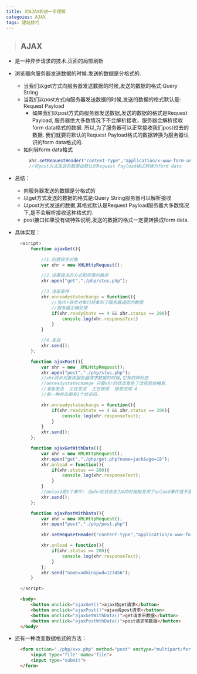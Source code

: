 ```yaml
---
title: 对AJAX的进一步理解
categoies: AJAX
tags: 建站技巧
---
```


>## AJAX

+   是一种异步请求的技术.页面的局部刷新
+   浏览器向服务器发送数据的时候.发送的数据是分格式的.
    -   当我们以get方式向服务器发送数据的时候,发送的数据的格式:Query String
    -   当我们以post方式向服务器发送数据的时候,发送的数据的格式默认是: Request Payload
        + 如果我们以post方式向服务器发送数据,发送的数据的格式是Request Payload, 服务器绝大多数情况下不会解析接收，服务器会解析接收form data格式的数据.
           所以,为了服务器可以正常接收我们post过去的数据.
           我们就要将默认的Request Payload格式的数据转换为服务器认识的form data格式的.
    -   如何转form data格式
        ```js
          xhr.setReauestHeader("content-type","application/x-www-form-urlencoded")
          //将post方式发送的数据由默认的Request Payload格式转换为form data
        ```

+   总结：
    - 向服务器发送的数据是分格式的
    - 以get方式发送的数据的格式是:Query String服务器可以解析接收
    - 以post方式发送的数据,其格式默认是Request Payload服务器大多数情况下,是不会解析接收这种格式的.
    - post接口如果没有做特殊说明,发送的数据的格式一定要转换成form data.

+   具体实现：
    ```js
      <script>
          function ajaxGet(){

              //1.创建异步对象
              var xhr = new XHLHttpRequest();

              //2.设置请求的方式和资源的路径
              xhr.open("get","./php/stus.php");

              //3.注册事件
              xhr.onreadystatechange = function(){
                  //当xhr异步对象已经拿到了服务器返回的数据
                  //服务器正确处理
                  if(xhr.readyState == 4 && xhr.status == 200){
                      console.log(xhr.responseText)
                  }
              }

              //4.发送
              xhr.send();
          };

          function ajaxPost(){
              var xhr = new  XMLHttpRequest();
              xhr.open("post","./php/stus.php");
              //xhr异步对象向服务器请求数据的时候,它有四种状态
              //onreadystatechange 只要xhr的状态发生了改变就会触发.
              //准备发送  正在发送  正在接受  接受完成 4
              //每一种状态都有1个状态码.

              xhr.onreadystatechange = function(){
                  if(xhr.readyState == 4 && xhr.status == 200){
                      console.log(xhr.responseText);
                  }
              }
              xhr.send();
          };

          function ajaxGetWithData(){
              var xhr = new XMLHttpRequest();
              xhr.open("get","./php/get.php?name=jack&age=18");
              xhr.onload = function(){
                  if(xhr.status == 200){
                      console.log(xhr.responseText);
                  }
              }
              //onload是1个事件: 当xhr的状态变为4的时候触发用了onload事件就不需要判断xhr.readyState == 4
              xhr.send();
          };

          function ajaxPostWithData(){
              var xhr = new XMLHttpRequest();
              xhr.open("post","./php/post.php")

              xhr.setRequsetHeader("content-type","application/x-www-form-urlencoded");

              xhr.onload = function(){
                  if(xhr.status == 200){
                      console.log(xhr.responseText);
                  }
              };
              xhr.send("name=admin&pwd=123456");
          }

      </script>
    ```

    ```html
      <body>
          <button onclick="ajaxGet()">ajax纯get请求</button>
          <button onclick="ajaxPost()">ajax纯post请求</button>
          <button onclick="ajaxGetWithData()">get请求带数据</button>
          <button onclick="ajaxPostWthData()">post请求带数据</button>
      </body>
    ```

+   还有一种改变数据格式的方法：
    ```html
      <form action="./php/xxx.php" method="post" enctype="multipart/form-data">
          <input type="file" name="file">
          <input type="submit">
      </form>
    ```
